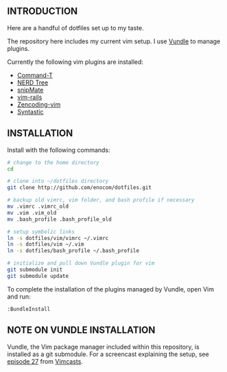 INTRODUCTION
------------

Here are a handful of dotfiles set up to my taste.

The repository here includes my current vim setup. I use [Vundle](https://github.com/gmarik/vundle) to manage plugins.

Currently the following vim plugins are installed:

* [Command-T](https://github.com/wincent/Command-T)
* [NERD Tree](https://github.com/scrooloose/nerdtree)
* [snipMate](https://github.com/msanders/snipmate.vim)
* [vim-rails](https://github.com/tpope/vim-rails)
* [Zencoding-vim](https://github.com/mattn/zencoding-vim/)
* [Syntastic](https://github.com/scrooloose/syntastic)


INSTALLATION
------------

Install with the following commands:

``` bash
# change to the home directory
cd

# clone into ~/dotfiles directory
git clone http://github.com/enocom/dotfiles.git

# backup old vimrc, vim folder, and bash profile if necessary
mv .vimrc .vimrc_old
mv .vim .vim_old
mv .bash_profile .bash_profile_old

# setup symbolic links
ln -s dotfiles/vim/vimrc ~/.vimrc
ln -s dotfiles/vim ~/.vim
ln -s dotfiles/bash_profile ~/.bash_profile

# initialize and pull down Vundle plugin for vim
git submodule init
git submodule update
```

To complete the installation of the plugins managed by Vundle, open Vim and run:

```
:BundleInstall
```

NOTE ON VUNDLE INSTALLATION
---------------------------

Vundle, the Vim package manager included within this repository, is installed as a git submodule. For a screencast explaining the setup, see [episode 27](http://vimcasts.org/episodes/synchronizing-plugins-with-git-submodules-and-pathogen/) from [Vimcasts](http://vimcasts.org).
